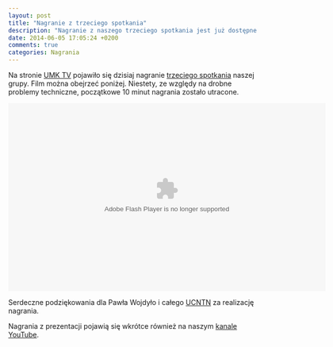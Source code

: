 ```yaml
---
layout: post
title: "Nagranie z trzeciego spotkania"
description: "Nagranie z naszego trzeciego spotkania jest już dostępne na stronie UMK TV!"
date: 2014-06-05 17:05:24 +0200
comments: true
categories: Nagrania
---
```

Na stronie <a href="http://tv.umk.pl/?id=TODO" target="_blank">UMK TV</a> pojawiło się dzisiaj nagranie <a href="{{ root_url }}/news/2014/05/07/spotkanie-3/">trzeciego spotkania</a> naszej grupy. Film można obejrzeć poniżej. Niestety, ze względy na drobne problemy techniczne, początkowe 10 minut nagrania zostało utracone.

<div class="row text-center" style="margin-top: 10px; margin-bottom: 10px;">
  <div class="col-md-12">
    <object type="application/x-shockwave-flash" data="http://tv.umk.pl/extp/ExtPlayer.swf" width="640" height="379">
      <param name="movie" value="http://tv.umk.pl/extp/ExtPlayer.swf"/>
      <param name="allowScriptAccess" value="always" />
      <param name="flashVars" value="movieID=TODO&amp;width=640" />
    </object>
  </div>
</div>

Serdeczne podziękowania dla Pawła Wojdyło i&nbsp;całego <a href="http://www.ucntn.umk.pl" target="_blank">UCNTN</a> za realizację nagrania.

Nagrania z&nbsp;prezentacji pojawią się wkrótce również na naszym <a href="https://www.youtube.com/channel/UCLuHypXd9ODOivs7gRpxNZg" target="_blank">kanale YouTube</a>.